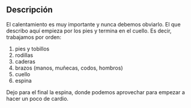 ## Descripción

El calentamiento es muy importante y nunca debemos obviarlo. El que describo aquí empieza por los pies y termina en el cuello. Es decir, trabajamos por orden:

1. pies y tobillos
2. rodillas
3. caderas
4. brazos (manos, muñecas, codos, hombros)
5. cuello
6. espina

Dejo para el final la espina, donde podemos aprovechar para empezar a hacer un poco de cardio.